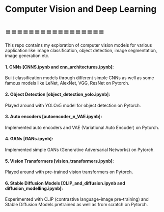 # Computer Vision and Deep Learning
# =================

This repo contains my exploration of computer vision models for various application like image classification, object detection, image segmentation, image generation etc.
#### 1. CNNs [CNNS.ipynb and cnn_architectures.ipynb]: 
Built classification models through different simple CNNs as well as some famous models like LeNet, AlexNet, VGG, ResNet on Pytorch.
#### 2. Object Detection [object_detection_yolo.ipynb]:
Played around with YOLOv5 model for object detection on Pytorch.
#### 3. Auto encoders [autoencoder_n_VAE.ipynb]:
Implemented auto encoders and VAE (Variational Auto Encoder) on Pytorch.
#### 4. GANs [GANs.ipynb]:
Implemented simple GANs (Generative Adversarial Networks) on Pytorch.
#### 5. Vision Transformers [vision_transformers.ipynb]:
Played around with pre-trained vision transformers on Pytorch.
#### 6. Stable Diffusion Models [CLIP_and_diffusion.ipynb and diffusion_modelling.ipynb]:
Experimented with CLIP (contrastive language-image pre-training) and Stable Diffusion Models pretrained as well as from scratch on Pytorch.
